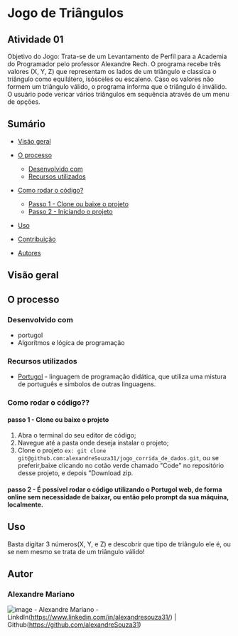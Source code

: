 # Jogo de Triângulos
## Atividade 01

Objetivo do Jogo:
Trata-se de um Levantamento de Perfil para a Academia do Programador pelo professor Alexandre Rech.
O programa recebe três valores (X, Y, Z) que representam os lados de um triângulo e classica o triângulo como equilátero, isósceles ou escaleno. Caso os valores não formem um triângulo válido, o programa informa que o triângulo é inválido. O usuário pode vericar vários triângulos em sequência através de um menu de opções.

## Sumário

- [Visão geral](#visão-geral)
- [O processo](#o-processo)
  - [Desenvolvido com](#desenvolvido-com)
  - [Recursos utilizados](#recursos-utilizados)
- [Como rodar o código?](#como-rodar-o-código)
  - [Passo 1 - Clone ou baixe o projeto](#passo-1---clone-ou-baixe-o-projeto)
  - [Passo 2 - Iniciando o projeto](#passo-5---iniciando-o-projeto)

  
- [Uso](#Uso)
- [Contribuição](#Contribuição)
- [Autores](#Autores)

## Visão geral

## O processo

### Desenvolvido com

- portugol
- Algorítmos e lógica de programação
  
### Recursos utilizados

- [Portugol](https://portugol.dev/) - linguagem de programação didática, que utiliza uma mistura de português e símbolos de outras linguagens.


### Como rodar o código?? 


#### passo 1 - Clone ou baixe o projeto

1. Abra o terminal do seu editor de código;
2. Navegue até a pasta onde deseja instalar o projeto;
3. Clone o projeto ```ex: git clone git@github.com:alexandreSouza31/jogo_corrida_de_dados.git```, ou se preferir,baixe clicando no cotão verde chamado "Code" no repositório desse projeto, e depois "Download zip.

#### passo 2 - É possível rodar o código utilizando o Portugol web, de forma online sem necessidade de baixar, ou então pelo prompt da sua máquina, localmente.


## Uso
Basta digitar 3 números(X, Y, e Z) e descobrir que tipo de triângulo ele é, ou se nem mesmo se trata de um triângulo válido!


## Autor
### Alexandre Mariano


![image](https://github.com/alexandreSouza31/API_frente_de_caixa_time10/assets/112407769/0c2fb311-8d90-49cd-b1fe-746972cf64f0) - Alexandre Mariano - LinkdIn(https://www.linkedin.com/in/alexandresouza31/)  |  Github(https://github.com/alexandreSouza31)
